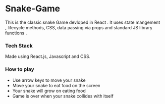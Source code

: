 # Snake-Game
This is the classic snake Game devloped in React . It uses state mangement , lifecycle methods, CSS, data passing via props and standard JS library functions .
<h3>Tech Stack</h3>
Made using React.js, Javascript and CSS. 

<h3>How to play</h3>
<ul>
  <li>Use arrow keys to move your snake</li>
  <li>Move your snake to eat food on the screen</li>
  <li>Your snake will grow on eating food</li>
  <li>Game is over when your snake collides with itself</li>
  </ul>

